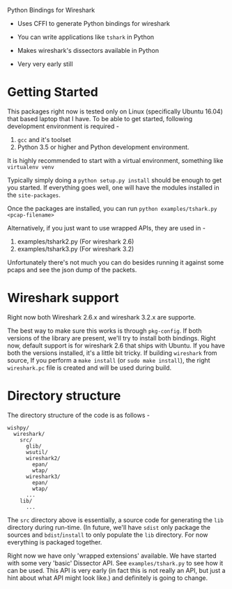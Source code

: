 Python Bindings for Wireshark

- Uses CFFI to generate Python bindings for wireshark
- You can write applications like `tshark` in Python
- Makes wireshark's dissectors available in Python

- Very very early still

# Getting Started

This packages right now is tested only on Linux (specifically Ubuntu 16.04)
that based laptop that I have. To be able to get started, following
development environment is required -

1. `gcc` and it's toolset
2. Python 3.5 or higher and Python development environment.

It is highly recommended to start with a virtual environment, something like
`virtualenv venv`

Typically simply doing a `python setup.py install` should be enough to get
you started. If everything goes well, one will have the modules installed
in the `site-packages`.

Once the packages are installed, you can run `python examples/tshark.py <pcap-filename>`

Alternatively, if you just want to use wrapped APIs, they are used in -
1. examples/tshark2.py (For wireshark 2.6)
2. examples/tshark3.py (For wireshark 3.2)

Unfortunately there's not much you can do besides running it against some pcaps
and see the json dump of the packets.

# Wireshark support

Right now both Wireshark 2.6.x and wireshark 3.2.x are supporte.

The best way to make sure this works is through `pkg-config`. If both versions
of the library are present, we'll try to install both bindings. Right now,
default support is for wireshark 2.6 that ships with Ubuntu.
If you have both the versions installed, it's a little bit tricky. If building
`wireshark` from source, If you perform a `make install` (or `sudo make install`),
the right `wireshark.pc` file is created and will be used during build.

# Directory structure

The directory structure of the code is as follows -

```
wishpy/
  wireshark/
    src/
      glib/
      wsutil/
      wireshark2/
        epan/
        wtap/
      wireshark3/
        epan/
        wtap/
      ...
    lib/
      ...
```
The `src` directory above is essentially, a source code for generating the
`lib` directory during run-time. (In future, we'll have `sdist` only package
the sources and `bdist`/`install` to only populate the `lib` directory. For
now everything is packaged together.

Right now we have only 'wrapped extensions' available.
We have started with some very 'basic' Dissector API. See `examples/tshark.py` to see how it can be used.
This API is very early (in fact this is not really an API, but just a hint about what API might look like.)
and definitely is going to change.

